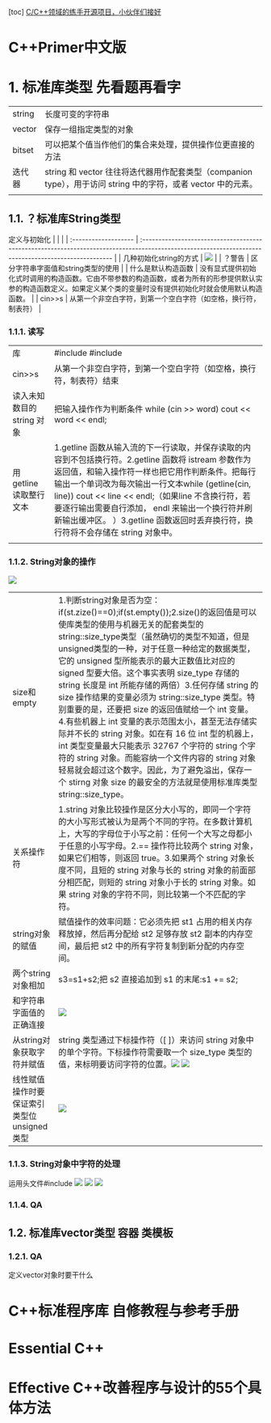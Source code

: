 [toc]
[C/C++领域的练手开源项目，小伙伴们接好 ](https://mp.weixin.qq.com/s?__biz=MzU4ODI1MjA3NQ==&mid=2247485011&idx=1&sn=78c7b7d16f96a88a91b2cc96d62f17d5&chksm=fdded097caa9598132a19acc89c8d6b05c7fe165c246c42b67973b6a774d9783fc4133d8b64a&mpshare=1&scene=23&srcid=0305LjE14wRA7WaOj78e3IVM&sharer_sharetime=1583373087550&sharer_shareid=6a479cd3da8d27096c182aede6bdef95#rd)

# C++Primer中文版

# 1. 标准库类型 先看题再看字

|        |                                                                                                        |
| :----- | :----------------------------------------------------------------------------------------------------- |
| string | 长度可变的字符串                                                                                         |
| vector | 保存一组指定类型的对象                                                                                   |
| bitset | 可以把某个值当作他们的集合来处理，提供操作位更直接的方法                                                     |
| 迭代器  | string 和 vector 往往将迭代器用作配套类型（companion type），用于访问 string 中的字符，或者 vector 中的元素。 |
|        |                                                                                                        |

## 1.1. ？标准库String类型
定义与初始化
|                      |                                                                                                                                                      |
| :------------------- | :--------------------------------------------------------------------------------------------------------------------------------------------------- |
| 几种初始化string的方式 | ![](_v_images/20200301112825624_19617.png)                                                                                                           |
| ？警告                | 区分字符串字面值和string类型的使用                                                                                                                      |
| 什么是默认构造函数     | 没有显式提供初始化式时调用的构造函数。它由不带参数的构造函数，或者为所有的形参提供默认实参的构造函数定义。如果定义某个类的变量时没有提供初始化时就会使用默认构造函数。 |
| cin>>s               | 从第一个非空白字符，到第一个空白字符（如空格，换行符，制表符）                                                                                             |
### 1.1.1. 读写
|                         |                                                                                                                                                                                                                                                                                                                                                                                                              |
| :---------------------- | :----------------------------------------------------------------------------------------------------------------------------------------------------------------------------------------------------------------------------------------------------------------------------------------------------------------------------------------------------------------------------------------------------------- |
| 库                      | #include<iostream>    #include<string>                                                                                                                                                                                                                                                                                                                                                                       |
| cin>>s                  | 从第一个非空白字符，到第一个空白字符（如空格，换行符，制表符）结束                                                                                                                                                                                                                                                                                                                                                  |
| 读入未知数目的string 对象 | 把输入操作作为判断条件   while (cin >> word) cout << word << endl;                                                                                                                                                                                                                                                                                                                                             |
| 用getline 读取整行文本    | 1.getline 函数从输入流的下一行读取，并保存读取的内容到不包括换行符。2.getline 函数将 istream 参数作为返回值，和输入操作符一样也把它用作判断条件。把每行输出一个单词改为每次输出一行文本while (getline(cin, line)) cout << line << endl;（如果line 不含换行符，若要逐行输出需要自行添加， endl 来输出一个换行符并刷新输出缓冲区。                                                                                                                                                ）3.getline 函数返回时丢弃换行符，换行符将不会存储在 string 对象中。 |
|                         |                                                                                                                                                                                                                                                                                                                                                                                                              |

### 1.1.2. String对象的操作
![](_v_images/20200301190638744_22901.png)

|                                        |                                                                                                                                                                                                                                                                                                                                                                                                                                                                                                                                                                                                                                                                                                                                                            |
| :------------------------------------- | :--------------------------------------------------------------------------------------------------------------------------------------------------------------------------------------------------------------------------------------------------------------------------------------------------------------------------------------------------------------------------------------------------------------------------------------------------------------------------------------------------------------------------------------------------------------------------------------------------------------------------------------------------------------------------------------------------------------------------------------------------------- |
| size和empty                            | 1.判断string对象是否为空：if(st.zize()==0);if(st.empty());2.size()的返回值是可以使库类型的使用与机器无关的配套类型的string::size_type类型（虽然确切的类型不知道，但是unsigned类型的一种，对于任意一种给定的数据类型，它的 unsigned 型所能表示的最大正数值比对应的 signed 型要大倍。这个事实表明 size_type 存储的 string 长度是 int 所能存储的两倍）3.任何存储 string 的 size 操作结果的变量必须为 string::size_type 类型。特别重要的是，还要把 size 的返回值赋给一个 int 变量。4.有些机器上 int 变量的表示范围太小，甚至无法存储实际并不长的 string 对象。如在有 16 位 int 型的机器上，int 类型变量最大只能表示 32767 个字符的 string 个字符的 string 对象。而能容纳一个文件内容的 string 对象轻易就会超过这个数字。因此，为了避免溢出，保存一个 stirng 对象 size 的最安全的方法就是使用标准库类型 string::size_type。 |
| 关系操作符                              | 1.string 对象比较操作是区分大小写的，即同一个字符的大小写形式被认为是两个不同的字符。在多数计算机上，大写的字母位于小写之前：任何一个大写之母都小于任意的小写字母。2.== 操作符比较两个 string 对象，如果它们相等，则返回 true。3.如果两个 string 对象长度不同，且短的 string 对象与长的 string 对象的前面部分相匹配，则短的 string 对象小于长的 string 对象。如果 string 对象的字符不同，则比较第一个不匹配的字符。                                                                                                                                                                                                                                                                                                                                                                            |
| string对象的赋值                        | 赋值操作的效率问题：它必须先把 st1 占用的相关内存释放掉，然后再分配给 st2 足够存放 st2 副本的内存空间，最后把 st2 中的所有字符复制到新分配的内存空间。                                                                                                                                                                                                                                                                                                                                                                                                                                                                                                                                                                                                                    |
| 两个string对象相加                       | s3=s1+s2;把 s2 直接追加到 s1 的末尾:s1 += s2;                                                                                                                                                                                                                                                                                                                                                                                                                                                                                                                                                                                                                                                                                                                |
| 和字符串字面值的正确连接                  | ![](_v_images/20200302133452925_23321.png)                                                                                                                                                                                                                                                                                                                                                                                                                                                                                                                                                                                                                                                                                                                 |
| 从string对象获取字符并赋值               | string 类型通过下标操作符（[ ]）来访问 string 对象中的单个字符。下标操作符需要取一个 size_type 类型的值，来标明要访问字符的位置。![](_v_images/20200302133727502_32733.png)                                                                                                                                                                                                                                                                                                                                                                                                                                                                                                                                                                                          ![](_v_images/20200302133853174_23716.png)                                                                                                                                                                                                                                                                                                                                                                                                                                                                                  |
| 线性赋值操作时要保证索引类型位unsigned类型 | ![](_v_images/20200302134624229_19590.png)                                                                                                                                                                                                                                                                                                                                                                                                                                                                                                                                                                                                                                                                                                                 |
### 1.1.3. String对象中字符的处理
运用头文件#include<cctype>
![](_v_images/20200302134803636_29676.png)
![](_v_images/20200302135946643_15238.png)
![](_v_images/20200302140003107_644.png)
### 1.1.4. QA

## 1.2. 标准库vector类型 容器 类模板
### 1.2.1. QA
定义vector对象时要干什么

# C++标准程序库 自修教程与参考手册

# Essential C++

# Effective C++改善程序与设计的55个具体方法
